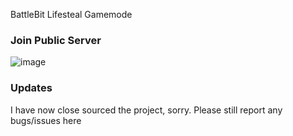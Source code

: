 BattleBit Lifesteal Gamemode

### Join Public Server

![image](https://github.com/DasIschBims/BattleBitLifeSteal/assets/46683337/5d7a69a8-558b-4a72-a4ca-691d8e7175f9)

### Updates

I have now close sourced the project, sorry. Please still report any bugs/issues here